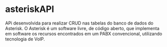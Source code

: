 # asteriskAPI
APi desenvolvida para realizar CRUD nas tabelas do banco de dados do Asterisk. O Asterisk é um software livre, de código aberto, que implementa em software os recursos encontrados em um PABX convencional, utilizando tecnologia de VoIP. 
